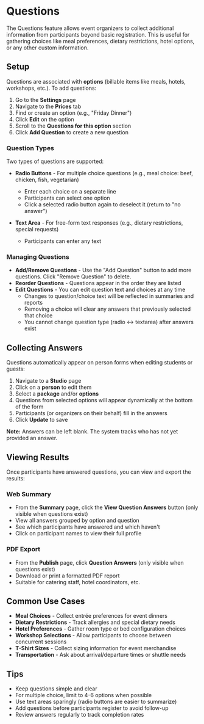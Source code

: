 # Questions

The Questions feature allows event organizers to collect additional information from participants beyond basic registration. This is useful for gathering choices like meal preferences, dietary restrictions, hotel options, or any other custom information.

## Setup

Questions are associated with **options** (billable items like meals, hotels, workshops, etc.). To add questions:

1. Go to the **Settings** page
2. Navigate to the **Prices** tab
3. Find or create an option (e.g., "Friday Dinner")
4. Click **Edit** on the option
5. Scroll to the **Questions for this option** section
6. Click **Add Question** to create a new question

### Question Types

Two types of questions are supported:

* **Radio Buttons** - For multiple choice questions (e.g., meal choice: beef, chicken, fish, vegetarian)
  * Enter each choice on a separate line
  * Participants can select one option
  * Click a selected radio button again to deselect it (return to "no answer")

* **Text Area** - For free-form text responses (e.g., dietary restrictions, special requests)
  * Participants can enter any text

### Managing Questions

* **Add/Remove Questions** - Use the "Add Question" button to add more questions. Click "Remove Question" to delete.
* **Reorder Questions** - Questions appear in the order they are listed
* **Edit Questions** - You can edit question text and choices at any time
  * Changes to question/choice text will be reflected in summaries and reports
  * Removing a choice will clear any answers that previously selected that choice
  * You cannot change question type (radio ↔ textarea) after answers exist

## Collecting Answers

Questions automatically appear on person forms when editing students or guests:

1. Navigate to a **Studio** page
2. Click on a **person** to edit them
3. Select a **package** and/or **options**
4. Questions from selected options will appear dynamically at the bottom of the form
5. Participants (or organizers on their behalf) fill in the answers
6. Click **Update** to save

**Note:** Answers can be left blank. The system tracks who has not yet provided an answer.

## Viewing Results

Once participants have answered questions, you can view and export the results:

### Web Summary

* From the **Summary** page, click the **View Question Answers** button (only visible when questions exist)
* View all answers grouped by option and question
* See which participants have answered and which haven't
* Click on participant names to view their full profile

### PDF Export

* From the **Publish** page, click **Question Answers** (only visible when questions exist)
* Download or print a formatted PDF report
* Suitable for catering staff, hotel coordinators, etc.

## Common Use Cases

* **Meal Choices** - Collect entrée preferences for event dinners
* **Dietary Restrictions** - Track allergies and special dietary needs
* **Hotel Preferences** - Gather room type or bed configuration choices
* **Workshop Selections** - Allow participants to choose between concurrent sessions
* **T-Shirt Sizes** - Collect sizing information for event merchandise
* **Transportation** - Ask about arrival/departure times or shuttle needs

## Tips

* Keep questions simple and clear
* For multiple choice, limit to 4-6 options when possible
* Use text areas sparingly (radio buttons are easier to summarize)
* Add questions before participants register to avoid follow-up
* Review answers regularly to track completion rates
